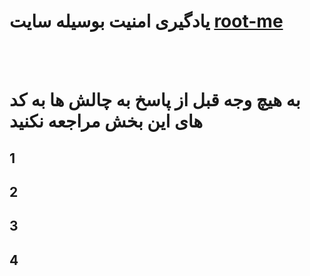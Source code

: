 # یادگیری امنیت بوسیله سایت [root-me](https://www.root-me.org)

<br><br>

# به هیچ وجه قبل از پاسخ به چالش ها به کد های این بخش مراجعه نکنید


## 1



## 2



## 3




## 4

